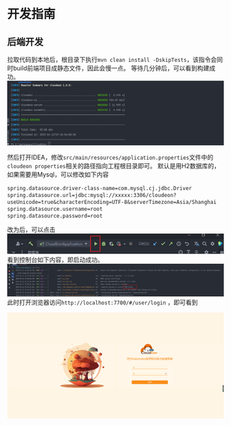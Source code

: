 # 开发指南

## 后端开发
拉取代码到本地后，根目录下执行`mvn clean install -DskipTests`，该指令会同时build前端项目成静态文件，因此会慢一点。
等待几分钟后，可以看到构建成功。
![img.png](../images/img.png)

然后打开IDEA，修改`src/main/resources/application.properties`文件中的`cloudeon properties`相关的路径指向工程根目录即可。
默认是用H2数据库的，如果需要用Mysql，可以修改如下内容
```properties
spring.datasource.driver-class-name=com.mysql.cj.jdbc.Driver
spring.datasource.url=jdbc:mysql://xxxxx:3306/cloudeon?useUnicode=true&characterEncoding=UTF-8&serverTimezone=Asia/Shanghai
spring.datasource.username=root
spring.datasource.password=root
```
改为后，可以点击
![img.png](../images/img2.png)
看到控制台如下内容，即启动成功。
![img.png](../images/img3.png)
此时打开浏览器访问`http://localhost:7700/#/user/login` ，即可看到

![img.png](../images/img4.png)